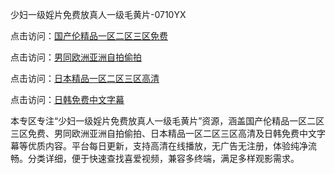 少妇一级婬片免费放真人一级毛黄片-0710YX

点击访问：<a href="https://heiliaoxwd5i8.pages.dev">国产伦精品一区二区三区免费</a>

点击访问：<a href="https://heiliaowt0d7p.pages.dev">男同欧洲亚洲自拍偷拍</a>

点击访问：<a href="https://heiliaoga6s9v.pages.dev">日本精品一区二区三区高清</a>

点击访问：<a href="https://heiliaoow5kzm.pages.dev">日韩免费中文字幕</a>

本专区专注“少妇一级婬片免费放真人一级毛黄片”资源，涵盖国产伦精品一区二区三区免费、男同欧洲亚洲自拍偷拍、日本精品一区二区三区高清及日韩免费中文字幕等优质内容。平台每日更新，支持高清在线播放，无广告无注册，体验纯净流畅。分类详细，便于快速查找喜爱视频，兼容多终端，满足多样观影需求。

<span style="display:none;">[Canonical link](https://github.com/mot20250710/so10 ）</span>
